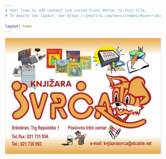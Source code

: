```yaml
---
# Feel free to add content and custom Front Matter to this file.
# To modify the layout, see https://jekyllrb.com/docs/themes/#overriding-theme-defaults

layout: home
---
```


![knjizara svrca srbobran](/assets/knjizara_svrca_logo.jpg)
